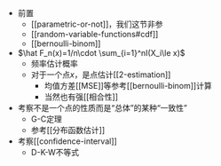 - 前置
  - [[parametric-or-not]]，我们这节非参
  - [[random-variable-functions#cdf]]
  - [[bernoulli-binom]]
- $\hat F_n(x)=1/n\cdot \sum_{i=1}^nI(X_i\le x)$
  - 频率估计概率
  - 对于一个点$x$，是点估计[[2-estimation]]
    - 均值方差[[MSE]]等参考[[bernoulli-binom]]计算
    - 当然也有强[[相合性]]
- 考察不是一个点的性质而是“总体”的某种“一致性”
  - G-C定理
  - 参考[[分布函数估计]]
- 考察[[confidence-interval]]
  - D-K-W不等式